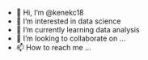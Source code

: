 - 👋 Hi, I’m @kenekc18
- 👀 I’m interested in data science
- 🌱 I’m currently learning data analysis
- 💞️ I’m looking to collaborate on ...
- 📫 How to reach me ...

<!---
kenekc18/kenekc18 is a ✨ special ✨ repository because its `README.md` (this file) appears on your GitHub profile.
You can click the Preview link to take a look at your changes.
--->

